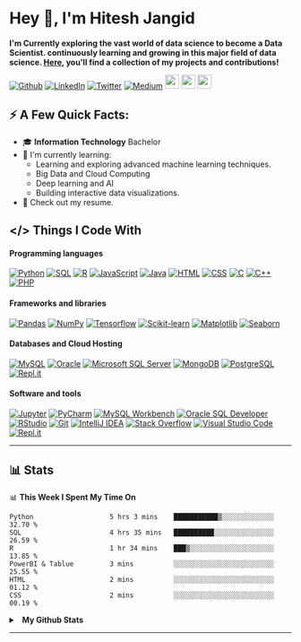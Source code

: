 # Hey 👋, I'm Hitesh Jangid
**I'm Currently exploring the vast world of data science to become a Data Scientist. continuously learning and growing in this major field of data science. [Here](https://github.com/ImHiteshjangid?tab=repositories), you'll find a collection of my projects and contributions!**


<p>
<a href="https://github.com/ImHiteshjangid" target="_blank"><img alt="Github" src="https://img.shields.io/badge/GitHub-%2312100E.svg?&style=for-the-badge&logo=Github&logoColor=white" /></a>
<a href="https://linkedin.com/in/hiteshjangidd" target="_blank"><img alt="LinkedIn" src="https://img.shields.io/badge/linkedin-%230077B5.svg?&style=for-the-badge&logo=linkedin&logoColor=white" /></a>
<a href="https://twitter.com/hiteshjangidd" target="_blank"><img alt="Twitter" src="https://img.shields.io/badge/twitter-%231DA1F2.svg?&style=for-the-badge&logo=twitter&logoColor=white" /></a> 
<a href="" target="_blank"><img alt="Medium" src="https://img.shields.io/badge/medium-%2312100E.svg?&style=for-the-badge&logo=medium&logoColor=white" /></a> 
<a href="https://www.youtube.com/"><img src="https://img.shields.io/badge/youtube-%2312100E.svg?&style=for-the-badge&logo=youtube&logoColor=white" height=25></a> 
<a href="https://www.instagram.com/"><img src="https://img.shields.io/badge/instagram-%23E4405F.svg?&style=for-the-badge&logo=instagram&logoColor=white" height=25></a>
<a href="mailto:imhiteshjangid@gmail.com?subject=Subject%20Here"><img src="https://img.shields.io/badge/Gmail-D14836?style=for-the-badge&logo=gmail&logoColor=white" height=25></a>
</p>


## ⚡️ A Few Quick Facts:

- 🎓 **Information Technology** Bachelor
- 🌱 I'm currently learning:
  - Learning and exploring advanced machine learning techniques.
  - Big Data and Cloud Computing
  - Deep learning and AI
  - Building interactive data visualizations.
- 📙 Check out my resume.


## </> Things I Code With

####  Programming languages

<p>
    <a href="#"><img alt="Python" src="https://img.shields.io/badge/Python-14354C.svg?logo=python&logoColor=white"></a>
    <a href="#"><img alt="SQL" src="https://custom-icon-badges.herokuapp.com/badge/SQL-025E8C.svg?logo=database&logoColor=white"></a>
    <a href="#"><img alt="R" src="https://img.shields.io/badge/R-276DC3.svg?logo=r&logoColor=white&color=red"></a>
    <a href="#"><img alt="JavaScript" src="https://img.shields.io/badge/JavaScript-F7DF1E.svg?logo=javascript&logoColor=black"></a>
    <a href="#"><img alt="Java" src="https://img.shields.io/badge/Java-007396.svg?logo=java&logoColor=white"></a>
    <a href="#"><img alt="HTML" src="https://img.shields.io/badge/HTML-239120.svg?logo=html5&logoColor=white"></a>
    <a href="#"><img alt="CSS" src="https://img.shields.io/badge/CSS-E34F26.svg?logo=css3&logoColor=white"></a>
    <a href="#"><img alt="C" src="https://custom-icon-badges.herokuapp.com/badge/C-03599C.svg?logo=c-in-hexagon&logoColor=white"></a>
    <a href="#"><img alt="C++" src="https://custom-icon-badges.herokuapp.com/badge/C++-9C033A.svg?logo=cpp2&logoColor=white"></a>
    <a href="#"><img alt="PHP" src="https://img.shields.io/badge/PHP-777BB4.svg?logo=php&logoColor=white"></a>
</p>

####  Frameworks and libraries

<p>
    <a href="#"><img alt="Pandas" src="https://img.shields.io/badge/Pandas-150458.svg?logo=pandas&logoColor=white"></a>
    <a href="#"><img alt="NumPy" src="https://img.shields.io/badge/Numpy-013243.svg?logo=numpy&logoColor=white"></a>
    <a href="#"><img alt="Tensorflow" src="https://img.shields.io/badge/-Tensorflow and Keras-9C033A?logo=Arduino&logoColor=white"></a>
    <a href="#"><img alt="Scikit-learn" src="https://img.shields.io/badge/Scikit_learn-F7931E.svg?logo=scikit-learn&logoColor=white"></a>
    <a href="#"><img alt="Matplotlib" src="https://img.shields.io/badge/Matplotlib-377EB8.svg?logo=matplotlib&logoColor=white"></a>
    <a href="#"><img alt="Seaborn" src="https://img.shields.io/badge/Seaborn-20232a.svg?logo=react&logoColor=%2361DAFB"></a>
</p>

####  Databases and Cloud Hosting

<p>
    <a href="#"><img alt="MySQL" src="https://img.shields.io/badge/MySQL-00f.svg?logo=mysql&logoColor=white"></a>
    <a href="#"><img alt="Oracle" src="https://img.shields.io/badge/Oracle-F80000.svg?logo=oracle&logoColor=white"></a>
    <a href="#"><img alt="Microsoft SQL Server" src="https://img.shields.io/badge/Microsoft_SQL_Server-CC2927.svg?logo=microsoft-sql-server&logoColor=white"></a>
    <a href="#"><img alt="MongoDB" src ="https://img.shields.io/badge/MongoDB-4ea94b.svg?logo=mongodb&logoColor=white"></a>
    <a href="#"><img alt="PostgreSQL" src ="https://img.shields.io/badge/PostgreSQL-316192.svg?logo=postgresql&logoColor=white"></a>
    <a href="#"><img alt="Repl.it" src="https://img.shields.io/badge/Repl.it-0D101E.svg?logo=Replit&logoColor=white"></a>
</p>

#### Software and tools

<p>
    <a href="#"><img alt="Jupyter" src="https://img.shields.io/badge/Jupyter Notebook-F37626.svg?logo=Jupyter&logoColor=white"></a>
    <a href="#"><img alt="PyCharm" src="https://img.shields.io/badge/PyCharm-000000.svg?logo=pycharm&logoColor=white"></a>
    <a href="#"><img alt="MySQL Workbench" src="https://img.shields.io/badge/MySQL_Workbench-4479A1.svg?logo=mysql&logoColor=white"></a>
    <a href="#"><img alt="Oracle SQL Developer" src="https://img.shields.io/badge/Oracle_SQL_Developer-F80000.svg?logo=oracle&logoColor=white"></a>
    <a href="#"><img alt="RStudio" src="https://img.shields.io/badge/RStudio-75AADB.svg?logo=rstudio&logoColor=white"></a>
    <a href="#"><img alt="Git" src="https://img.shields.io/badge/Git-F05032.svg?logo=git&logoColor=white"></a>
    <a href="#"><img alt="IntelliJ IDEA" src="https://img.shields.io/badge/IntelliJ_IDEA-000000.svg?logo=intellij-idea&logoColor=white"></a>
    <a href="#"><img alt="Stack Overflow" src="https://img.shields.io/badge/-Stack%20Overflow-FE7A16?logo=stack-overflow&logoColor=white"></a>
    <a href="#"><img alt="Visual Studio Code" src="https://img.shields.io/badge/Visual%20Studio%20Code-0078d7.svg?logo=visual-studio-code&logoColor=white"></a>
    <a href="#"><img alt="Repl.it" src="https://img.shields.io/badge/Repl.it-0D101E.svg?logo=Replit&logoColor=white"></a>
</p>

---

## 📊 Stats

📊 <b>This Week I Spent My Time On</b>

<!--START_SECTION:waka-->
```text
Python                   5 hrs 3 mins    ███████████▒░░░░░░░░░░░░░   32.70 % 
SQL                      4 hrs 35 mins   ██████████░░░░░░░░░░░░░░░   26.59 % 
R                        1 hr 34 mins    ███▒░░░░░░░░░░░░░░░░░░░░░   13.85 % 
PowerBI & Tablue         3 mins          ░░░░░░░░░░░░░░░░░░░░░░░░░   25.55 % 
HTML                     2 mins          ░░░░░░░░░░░░░░░░░░░░░░░░░   01.12 %
CSS                      2 mins          ░░░░░░░░░░░░░░░░░░░░░░░░░   00.19 % 
```
<!--END_SECTION:waka-->


<details>
  <summary>&nbsp;&nbsp;<b>My Github Stats</summary>
  <br/>
	<a href="https://github.com/anuraghazra/github-readme-stats" title="Go to Source"><img alt="AswinBarath's Github Stats" src="https://denvercoder1-github-readme-stats.vercel.app/api?username=AswinBarath&show_icons=true&count_private=true&theme=react&border=61dafb&hide_border=true" height="172px"/></a>
	<a href="https://github.com/anuraghazra/github-readme-stats" title="Go to Source"><img alt="AswinBarath's Top Languages" src="https://github-readme-stats.vercel.app/api/top-langs/?username=AswinBarath&langs_count=6&layout=compact&theme=react&hide_border=true&border_color=61dafb&hide=Jupyter%20Notebook,html,css,scss,pug,ruby,php,shell" height="172px"/></a>
  <br/>
  <br/>
  ⚠ <b>Note:</b> Top languages is only a metric of the languages my public code consists of and doesn't reflect experience or skill level.
    <br/>
  <br/>
<p align=left>
  <a href="https://git.io/streak-stats" title="Go to Source">
    <img alt="AswinBarath's Streak" src="https://github-readme-streak-stats.herokuapp.com/?user=AswinBarath&theme=react&border=61dafb" height="192px"/>
  </a>
</p>
<br />

</details>

---
